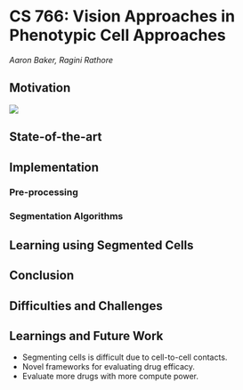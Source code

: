 # CS 766: Vision Approaches in Phenotypic Cell Approaches
_Aaron Baker, Ragini Rathore_
## Motivation
![](/images/intro.jpg)
## State-of-the-art
## Implementation
  ### Pre-processing
  ### Segmentation Algorithms
## Learning using Segmented Cells
## Conclusion
## Difficulties and Challenges
## Learnings and Future Work
- Segmenting cells is difficult due to cell-to-cell contacts.
- Novel frameworks for evaluating drug efficacy.
- Evaluate more drugs with more compute power.

